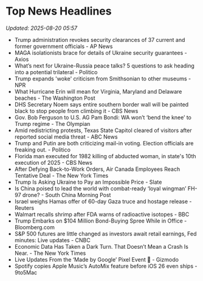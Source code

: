 # Top News Headlines

_Updated: 2025-08-20 05:57_

- Trump administration revokes security clearances of 37 current and former government officials - AP News
- MAGA isolationists brace for details of Ukraine security guarantees - Axios
- What’s next for Ukraine-Russia peace talks? 5 questions to ask heading into a potential trilateral - Politico
- Trump expands 'woke' criticism from Smithsonian to other museums - NPR
- What Hurricane Erin will mean for Virginia, Maryland and Delaware beaches - The Washington Post
- DHS Secretary Noem says entire southern border wall will be painted black to stop people from climbing it - CBS News
- Gov. Bob Ferguson to U.S. AG Pam Bondi: WA won’t ‘bend the knee’ to Trump regime - The Olympian
- Amid redistricting protests, Texas State Capitol cleared of visitors after reported social media threat - ABC News
- Trump and Putin are both criticizing mail-in voting. Election officials are freaking out. - Politico
- Florida man executed for 1982 killing of abducted woman, in state's 10th execution of 2025 - CBS News
- After Defying Back-to-Work Orders, Air Canada Employees Reach Tentative Deal - The New York Times
- Trump Is Asking Ukraine to Pay an Impossible Price - Slate
- Is China poised to lead the world with combat-ready ‘loyal wingman’ FH-97 drone? - South China Morning Post
- Israel weighs Hamas offer of 60-day Gaza truce and hostage release - Reuters
- Walmart recalls shrimp after FDA warns of radioactive isotopes - BBC
- Trump Embarks on $104 Million Bond-Buying Spree While in Office - Bloomberg.com
- S&P 500 futures are little changed as investors await retail earnings, Fed minutes: Live updates - CNBC
- Economic Data Has Taken a Dark Turn. That Doesn’t Mean a Crash Is Near. - The New York Times
- Live Updates From the ‘Made by Google’ Pixel Event 🔴 - Gizmodo
- Spotify copies Apple Music’s AutoMix feature before iOS 26 even ships - 9to5Mac